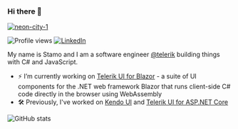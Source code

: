 ### Hi there 👋

<a href="https://steamcommunity.com/sharedfiles/filedetails/?l=english&id=1607576156">

![neon-city-1](https://user-images.githubusercontent.com/1857705/185748572-e682364d-ae61-49b8-98f7-bc2f5de8419e.jpg)

</a>

![Profile views](https://gpvc.arturio.dev/stamo-gochev)
<a href="https://www.linkedin.com/in/stamo-gochev-67501055/" target="_blank"><img alt="LinkedIn" src="https://img.shields.io/badge/linkedin-%230077B5.svg?&style=for-the-badge&logo=linkedin&logoColor=white" /></a>

My name is Stamo and I am a software engineer [@telerik](https://www.telerik.com/) building things with C# and JavaScript.

- ⚡ I’m currently working on [Telerik UI for Blazor](https://www.telerik.com/blazor-ui) - a suite of UI components for the .NET web framework Blazor that runs client-side C# code directly in the browser using WebAssembly 
- 🛠️ Previously, I've worked on [Kendo UI](https://www.telerik.com/kendo-ui) and [Telerik UI for ASP.NET Core](https://www.telerik.com/aspnet-core-ui) 

![GitHub stats](https://github-readme-stats.vercel.app/api?username=stamo-gochev&show_icons=true&count_private=true&theme=dracula&hide=stars,contribs)  

